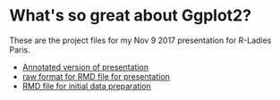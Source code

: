 # What's so great about Ggplot2?

These are the project files for my Nov 9 2017 presentation for R-Ladies Paris.

* [Annotated version of presentation](rl_dataviz_pres.md)
* [raw format for RMD file for presentation](https://raw.githubusercontent.com/limegimlet/rladies_dataviz_nov2017/master/rl_dataviz_pres.Rmd)
* [RMD file for initial data preparation](rl_dataviz_data_prep.rmd)
